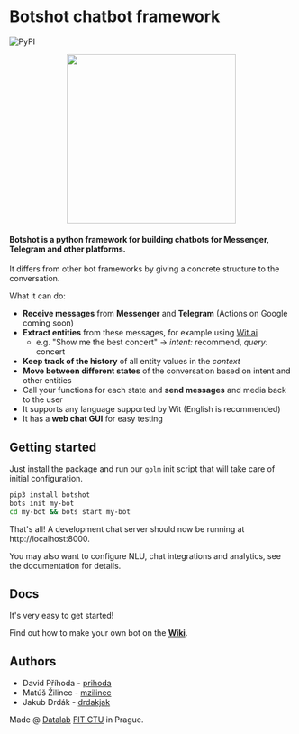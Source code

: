 # Botshot chatbot framework

![PyPI](https://img.shields.io/pypi/v/django-golem.svg)

<p align="center">
<img src="https://www.praguevisitor.eu/wp-content/uploads/2018/03/Golem.jpg" width="300"/>
</p>

#### Botshot is a python framework for building chatbots for Messenger, Telegram and other platforms.

It differs from other bot frameworks by giving a concrete structure to the conversation.

What it can do:
- __Receive messages__ from __Messenger__ and __Telegram__ (Actions on Google coming soon)
- __Extract entities__ from these messages, for example using [Wit.ai](http://wit.ai)
  - e.g. "Show me the best concert" -> *intent:* recommend, *query:* concert
- __Keep track of the history__ of all entity values in the *context*
- __Move between different states__ of the conversation based on intent and other entities
- Call your functions for each state and __send messages__ and media back to the user
- It supports any language supported by Wit (English is recommended)
- It has a __web chat GUI__ for easy testing

## Getting started

Just install the package and run our `golm` init script that will take care of initial configuration.
```bash
pip3 install botshot
bots init my-bot
cd my-bot && bots start my-bot
```

That's all! A development chat server should now be running at http://localhost:8000.


You may also want to configure NLU, chat integrations and analytics, see the documentation for details.

## Docs

It's very easy to get started!

Find out how to make your own bot on the **[Wiki](https://github.com/the-bots/botshot/wiki)**.


## Authors
- David Příhoda - [prihoda](https://github.com/prihoda)
- Matúš Žilinec - [mzilinec](https://github.com/mzilinec)
- Jakub Drdák   - [drdakjak](https://github.com/drdakjak)


Made @ [Datalab](https://datalab.fit.cvut.cz) [FIT CTU](https://fit.cvut.cz/en) in Prague.
